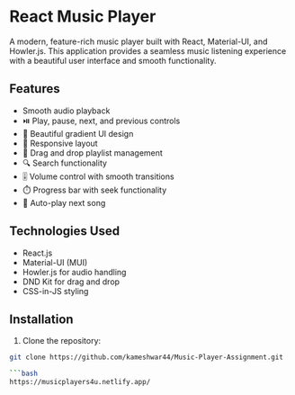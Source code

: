 # React Music Player

A modern, feature-rich music player built with React, Material-UI, and Howler.js. This application provides a seamless music listening experience with a beautiful user interface and smooth functionality.

## Features

- Smooth audio playback
- ⏯️ Play, pause, next, and previous controls
- 🎨 Beautiful gradient UI design
- 📱 Responsive layout
- 🎵 Drag and drop playlist management
- 🔍 Search functionality
- 🎚️ Volume control with smooth transitions
- ⏱️ Progress bar with seek functionality
- 🔄 Auto-play next song

## Technologies Used

- React.js
- Material-UI (MUI)
- Howler.js for audio handling
- DND Kit for drag and drop
- CSS-in-JS styling

## Installation

1. Clone the repository:

```bash
git clone https://github.com/kameshwar44/Music-Player-Assignment.git

```bash
https://musicplayers4u.netlify.app/

